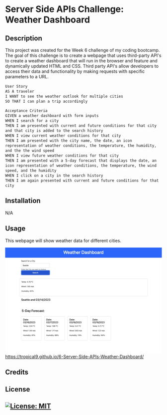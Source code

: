 # Server Side APIs Challenge: Weather Dashboard


## Description

This project was created for the Week 6 challenge of my coding bootcamp. The goal of this challenge is to create a webpage that uses third-party API's to create a weather dashboard that will run in the browser and feature and dynamically updated HTML and CSS. Third party API's allow developers to access their data and functionality by making requests with specific parameters to a URL. 

```
User Story
AS A traveler
I WANT to see the weather outlook for multiple cities
SO THAT I can plan a trip accordingly
```
```
Acceptance Criteria
GIVEN a weather dashboard with form inputs
WHEN I search for a city
THEN I am presented with current and future conditions for that city and that city is added to the search history
WHEN I view current weather conditions for that city
THEN I am presented with the city name, the date, an icon representation of weather conditions, the temperature, the humidity, and the the wind speed
WHEN I view future weather conditions for that city
THEN I am presented with a 5-day forecast that displays the date, an icon representation of weather conditions, the temperature, the wind speed, and the humidity
WHEN I click on a city in the search history
THEN I am again presented with current and future conditions for that city
```
## Installation
N/A

## Usage

This webpage will show weather data for different cities.  

![img](./assets/images/Screenshot.jpg)
https://tropical9.github.io/6-Server-Side-APIs-Weather-Dashboard/




## Credits



## License

[![License: MIT](https://img.shields.io/badge/License-MIT-yellow.svg)](https://opensource.org/licenses/MIT)
---

 
